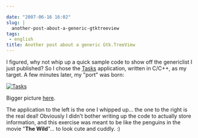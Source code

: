 ```yaml
---

date: "2007-06-16 16:02"
slug: |
  another-post-about-a-generic-gtktreeview
tags:
 - english
title: Another post about a generic Gtk.TreeView
---
```


I figured, why not whip up a quick sample code to show off the
genericlist I just published? So I chose the
[Tasks](http://pimlico-project.org/tasks.html) application, written in
C/C++, as my target. A few minutes later, my "port" was born:

[![Tasks](http://farm2.static.flickr.com/1004/557214660_75edca1a82.jpg)](http://www.flickr.com/photos/25563799@N00/557214660/)

Bigger picture
[here](http://farm2.static.flickr.com/1004/557214660_9bdbe1a237_o.png).

The application to the left is the one I whipped up... the one to the
right is the real deal! Obviously I didn't bother writing up the code to
actually store information, and this exercise was meant to be like the
penguins in the movie "**The Wild**\"... to look cute and cuddly. :)
